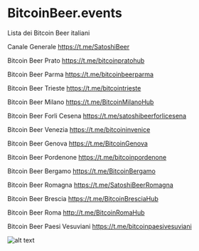 # BitcoinBeer.events

Lista dei Bitcoin Beer italiani

Canale Generale https://t.me/SatoshiBeer

Bitcoin Beer Prato https://t.me/bitcoinpratohub

Bitcoin Beer Parma https://t.me/bitcoinbeerparma

Bitcoin Beer Trieste https://t.me/bitcointrieste

Bitcoin Beer Milano https://t.me/BitcoinMilanoHub

Bitcoin Beer Forli Cesena https://t.me/satoshibeerforlicesena

Bitcoin Beer Venezia https://t.me/bitcoininvenice

Bitcoin Beer Genova https://t.me/BitcoinGenova

Bitcoin Beer Pordenone https://t.me/bitcoinpordenone

Bitcoin Beer Bergamo https://t.me/BitcoinBergamo

Bitcoin Beer Romagna https://t.me/SatoshiBeerRomagna

Bitcoin Beer Brescia https://t.me/BitcoinBresciaHub

Bitcoin Beer Roma http://t.me/BitcoinRomaHub

Bitcoin Beer Paesi Vesuviani https://t.me/bitcoinpaesivesuviani


![alt text](https://github.com/Mendace/satoshibeer.org/blob/main/assets/tappo.png?raw=true) 
